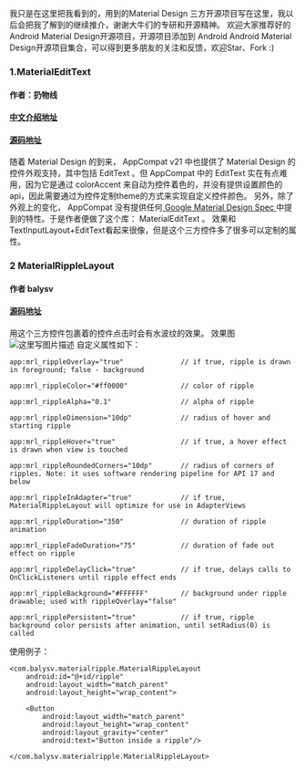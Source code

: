 我只是在这里把我看到的，用到的Material Design 三方开源项目写在这里，我以后会把我了解到的继续推介，谢谢大牛们的专研和开源精神。
欢迎大家推荐好的 Android  Material Design开源项目，开源项目添加到 Android Android  Material Design开源项目集合，可以得到更多朋友的关注和反馈，欢迎Star、Fork :)
### 1.MaterialEditText
#### 作者：扔物线
####  [中文介绍地址](http://www.rengwuxian.com/post/materialedittext)
#### [源码地址](https://github.com/rengwuxian/MaterialEditText)
随着 Material Design 的到来， AppCompat v21 中也提供了 Material Design 的控件外观支持，其中包括 EditText 。但 AppCompat 中的 EditText 实在有点难用，因为它是通过 colorAccent 来自动为控件着色的，并没有提供设置颜色的api，因此需要通过为控件定制theme的方式来实现自定义控件颜色。 另外，除了外观上的变化， AppCompat 没有提供任何[ Google Material Design Spec ](http://www.google.com/design/spec/components/text-fields.html)中提到的特性。于是作者便做了这个库： MaterialEditText 。
效果和TextInputLayout+EditText看起来很像，但是这个三方控件多了很多可以定制的属性。
###  2 MaterialRippleLayout
#### 作者  balysv
#### [源码地址](https://github.com/balysv/material-ripple) 
用这个三方控件包裹着的控件点击时会有水波纹的效果。
效果图
![这里写图片描述](https://camo.githubusercontent.com/a39897ad0553f7c3e75fc9663af89afbab8c49d2/68747470733a2f2f7261772e6769746875622e636f6d2f62616c7973762f6d6174657269616c2d726970706c652f6d61737465722f6172742f64656d6f2e676966)
自定义属性如下：

```
app:mrl_rippleOverlay="true"              // if true, ripple is drawn in foreground; false - background

app:mrl_rippleColor="#ff0000"             // color of ripple

app:mrl_rippleAlpha="0.1"                 // alpha of ripple

app:mrl_rippleDimension="10dp"            // radius of hover and starting ripple

app:mrl_rippleHover="true"                // if true, a hover effect is drawn when view is touched

app:mrl_rippleRoundedCorners="10dp"       // radius of corners of ripples. Note: it uses software rendering pipeline for API 17 and below

app:mrl_rippleInAdapter="true"            // if true, MaterialRippleLayout will optimize for use in AdapterViews

app:mrl_rippleDuration="350"              // duration of ripple animation

app:mrl_rippleFadeDuration="75"           // duration of fade out effect on ripple

app:mrl_rippleDelayClick="true"           // if true, delays calls to OnClickListeners until ripple effect ends

app:mrl_rippleBackground="#FFFFFF"        // background under ripple drawable; used with rippleOverlay="false"

app:mrl_ripplePersistent="true"           // if true, ripple background color persists after animation, until setRadius(0) is called
```
使用例子：

```
<com.balysv.materialripple.MaterialRippleLayout
    android:id="@+id/ripple"
    android:layout_width="match_parent"
    android:layout_height="wrap_content">

    <Button
        android:layout_width="match_parent"
        android:layout_height="wrap_content"
        android:layout_gravity="center"
        android:text="Button inside a ripple"/>

</com.balysv.materialripple.MaterialRippleLayout>
```
